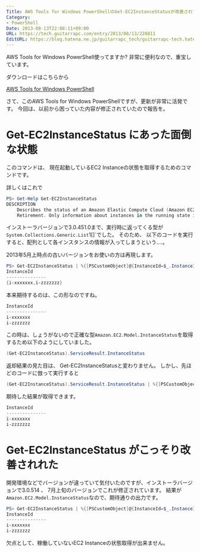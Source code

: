 ```yaml
---
Title: AWS Tools for Windows PowerShellのGet-EC2InstanceStatusが改善されてた
Category:
- PowerShell
Date: 2013-08-13T22:08:11+09:00
URL: https://tech.guitarrapc.com/entry/2013/08/13/220811
EditURL: https://blog.hatena.ne.jp/guitarrapc_tech/guitarrapc-tech.hatenablog.com/atom/entry/6802418398340959850
---
```



AWS Tools for Windows PowerShell使ってますか?
非常に便利なので、重宝しています。

ダウンロードはこちらから

[AWS Tools for Windows PowerShell](http://aws.amazon.com/jp/powershell/)

さて、このAWS Tools for Windows PowerShellですが、更新が非常に活発です。
今回は、以前から困っていた内容が修正されていたので報告を。

# Get-EC2InstanceStatus にあった面倒な状態

このコマンドは、 現在起動しているEC2 Instanceの状態を取得するためのコマンドです。

詳しくはこれで

```ps1
PS> Get-Help Get-EC2InstanceStatus
DESCRIPTION
    Describes the status of an Amazon Elastic Compute Cloud (Amazon EC2) instance. Instance status provides information about two types of scheduled events for an instance that may require your attention, Scheduled Reboot and Scheduled
    Retirement. Only information about instances in the running state is returned.
```

インストーラバージョンで3.0.451.0まで、実行時に返ってくる型が`System.Collections.Generic.List`1[]`でした。
そのため、 以下のコードを実行すると、配列として各インスタンスの情報が入ってしまうという....。

2013年5月上時点の古いバージョンをお使いの方は再現します。

```ps1
PS> Get-EC2InstanceStatus | %{[PSCustomObject]@{InstanceId=$_.InstanceId}}
InstanceId
---------------
{i-xxxxxxx,i-zzzzzzz}
```

本来期待するのは、この形なのですね。

```ps1
InstanceId
---------------
i-xxxxxxx
i-zzzzzzz
```


この時は、しょうがないので正確な型`Amazon.EC2.Model.InstanceStatus`を取得するため以下のようにしていました。

```ps1
(Get-EC2InstanceStatus).ServiceResult.InstanceStatus
```

返却結果の見た目は、 Get-EC2InstanceStatusと変わりません。
しかし、先ほどのコードに倣って実行すると

```ps1
(Get-EC2InstanceStatus).ServiceResult.InstanceStatus | %{[PSCustomObject]@{InstanceId=$_.InstanceId}}
```


期待した結果が取得できます。

```ps1
InstanceId
---------------
i-xxxxxxx
i-zzzzzzz
```

# Get-EC2InstanceStatus がこっそり改善されれた

開発環境などでバージョンが違っていて気付いたのですが、インストーラバージョンで3.0.514 、 7月上旬のバージョンでこれが修正されています。
結果が`Amazon.EC2.Model.InstanceStatus`なので、期待通りの出力です。

```ps1
PS> Get-EC2InstanceStatus | %{[PSCustomObject]@{InstanceId=$_.InstanceId}}
InstanceId
---------------
i-xxxxxxx
i-zzzzzzz
```

欠点として、稼働していないEC2 Instanceの状態取得が出来ません。
